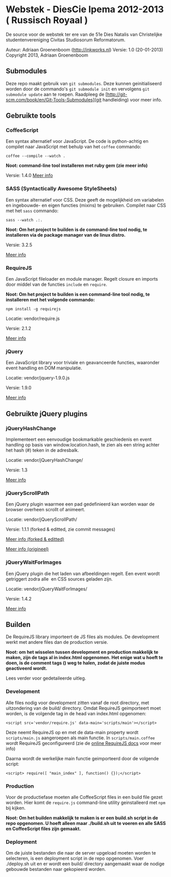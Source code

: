 Webstek - DiesCie Ipema 2012-2013 ( Russisch Royaal )
=====================================================
De source voor de webstek ter ere van de 51e Dies Natalis van Christelijke studentenvereniging Civitas Studiosorum Reformatorum.

Auteur: Adriaan Groenenboom (http://inkworks.nl)
Versie: 1.0 (20-01-2013)
Copyright 2013, Adriaan Groenenboom

Submodules
----------
Deze repo maakt gebruik van `git submodules`. 
Deze kunnen geinitialiseerd worden door de commando's `git submodule init` en vervolgens `git submodule update` aan te roepen. 
Raadpleeg de [http://git-scm.com/book/en/Git-Tools-Submodules](git handleiding) voor meer info.

Gebruikte tools
---------------
### CoffeeScript
Een syntax alternatief voor JavaScript. De code is python-achtig en compilet naar JavaScript met behulp van het `coffee` commando:

	coffee --compile --watch .

__Noot: command-line tool installeren met ruby gem (zie meer info)__

Versie: 1.4.0
[Meer info](www.coffeescript.org)

### SASS (Syntactically Awesome StyleSheets)
Een syntax alternatief voor CSS. 
Deze geeft de mogelijkheid om variabelen en ingebouwde- en eigen functies (mixins) te gebruiken. 
Compilet naar CSS met het `sass` commando:

	sass --watch .:.

__Noot: Om het project te builden is de command-line tool nodig, te installeren via de package manager van de linux distro.__

Versie: 3.2.5

[Meer info](www.sass-lang.com)

### RequireJS
Een JavaScript fileloader en module manager. Regelt closure en imports door middel van de functies `include` en `require`.

__Noot: Om het project te builden is een command-line tool nodig, te installeren met het volgende commando:__

	npm install -g requirejs

Locatie: vendor/require.js

Versie: 2.1.2

[Meer info](www.requirejs.org)

### jQuery
Een JavaScript library voor triviale en geavanceerde functies, waaronder event handling en DOM manipulatie.

Locatie: vendor/jquery-1.9.0.js

Versie: 1.9.0

[Meer info](www.jquery.com)

Gebruikte jQuery plugins
-----------------
### jQueryHashChange
Implementeert een eenvoudige bookmarkable geschiedenis en event handling op basis van window.location.hash, te zien als een string achter het hash (#) teken in de adresbalk.

Locatie: vendor/jQueryHashChange/

Versie: 1.3

[Meer info](https://github.com/cowboy/jquery-hashchange/tree/v1.3)

### jQueryScrollPath
Een jQuery plugin waarmee een pad gedefinieerd kan worden waar de browser overheen scrollt of animeert.

Locatie: vendor/jQueryScrollPath/

Versie: 1.1.1 (forked & editted, zie commit messages)

[Meer info (forked & editted)](https://github.com/inkworks/scrollpath.git)

[Meer info (origineel)](https://github.com/JoelBesada/scrollpath)

### jQueryWaitForImages
Een jQuery plugin die het laden van afbeeldingen regelt. Een event wordt getriggert zodra alle <img> en CSS sources geladen zijn.

Locatie: vendor/jQueryWaitForImages/

Versie: 1.4.2

[Meer info](https://github.com/alexanderdickson/waitForImages.git)

Builden
-------
De RequireJS library importeert de JS files als modules. De development werkt met andere files dan de production versie. 

__Noot: om het wisselen tussen development en production makkelijk te maken, zijn de tags al in index.html opgenomen.
Het enige wat u hoeft te doen, is de comment tags (<!-- -->) weg te halen, zodat de juiste modus geactiveerd wordt.__

Lees verder voor gedetaileerde uitleg.

### Development
Alle files nodig voor development zitten vanaf de root directory, met uitzondering van de build/ directory. 
Omdat RequireJS geimporteert moet worden, is de volgende tag in de head van index.html opgenomen:
	
	<script src='vendor/require.js' data-main='scripts/main'></script>

Deze neemt RequireJS op en met de data-main property wordt `scripts/main.js` aangeroepen als main functie.
In `scripts/main.coffee` wordt RequireJS geconfigureerd (zie de [online RequireJS docs](www.requirejs.org/docs/optimization.html#basics) voor meer info)

Daarna wordt de werkelijke main functie geimporteerd door de volgende script:

	<script> require([ "main_index" ], function() {});</script>

### Production
Voor de productiefase moeten alle CoffeeScript files in een build file gezet worden.
Hier komt de `require.js` command-line utility geinstalleerd met `npm` bij kijken.

__Noot: Om het builden makkelijk te maken is er een build.sh script in de repo opgenomen. 
U hoeft alleen maar ./build.sh uit te voeren en alle SASS en CoffeeScript files zijn gemaakt.__

### Deployment
Om de juiste bestanden die naar de server upgeload moeten worden te selecteren, is een deployment script in de repo opgenomen.
Voer ./deploy.sh uit en er wordt een build/ directory aangemaakt waar de nodige gebouwde bestanden naar gekopieerd worden.
